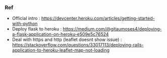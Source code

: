 ### Ref

* Official intro : https://devcenter.heroku.com/articles/getting-started-with-python
* Deploy flask to heroku : https://medium.com/@gitaumoses4/deploying-a-flask-application-on-heroku-e509e5c76524
* Deal with https and http (leaflet doesnt show issue) : https://stackoverflow.com/questions/33017113/deploying-rails-application-to-heroku-leaflet-map-not-loading
 

 